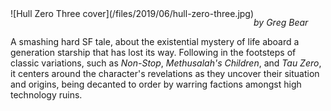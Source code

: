 <!--
.. title: Hull Zero Three
.. slug: hull-zero-three
.. date: 2019-06-17 10:17:46-05:00
.. tags: media,book,fiction,science-fiction,novel
.. type: text
-->

<span style="float: left">
![Hull Zero Three cover](/files/2019/06/hull-zero-three.jpg)
</span>

*by Greg Bear*

A smashing hard SF tale, about the existential mystery of life aboard a
generation starship that has lost its way. Following in the footsteps of
classic variations, such as _Non-Stop_, _Methusalah's Children_, and _Tau
Zero_, it centers around the character's revelations as they uncover their
situation and origins, being decanted to order by warring factions amongst
high technology ruins.

<br style="clear: both" />


